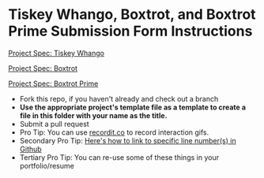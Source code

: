 # Tiskey Whango, Boxtrot, and Boxtrot Prime Submission Form Instructions
[Project Spec: Tiskey Whango](https://github.com/turingschool/lesson_plans/blob/master/ruby_04-apis_and_scalability/independent_study_project.markdown)

[Project Spec: Boxtrot](https://github.com/turingschool/lesson_plans/blob/master/ruby_04-apis_and_scalability/looking_for_project.markdown)

[Project Spec: Boxtrot Prime](https://github.com/turingschool/lesson_plans/blob/master/ruby_04-apis_and_scalability/boxtrot_prime_project.markdown)

* Fork this repo, if you haven't already and check out a branch
* **Use the appropriate project's template file as a template to create a file in this folder with your name as the title.**
* Submit a pull request
* Pro Tip: You can use [recordit.co](http://recordit.co/) to record interaction gifs.
* Secondary Pro Tip: [Here's how to link to specific line number(s) in Github](http://stackoverflow.com/questions/23821235/how-to-link-to-specific-line-number-on-github)
* Tertiary Pro Tip: You can re-use some of these things in your portfolio/resume